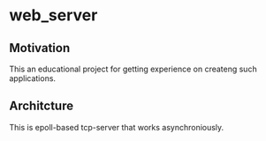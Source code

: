 # web_server

## Motivation

This an educational project for getting experience on createng such applications.

## Architcture

This is epoll-based tcp-server that works asynchroniously.
